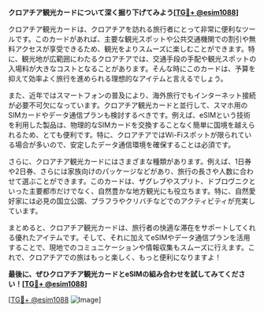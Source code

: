 **クロアチア観光カードについて深く掘り下げてみよう[[TG💪+ @esim1088](https://t.me/s/esim1088)]**

クロアチア観光カードは、クロアチアを訪れる旅行者にとって非常に便利なツールです。このカードがあれば、主要な観光スポットや公共交通機関での割引や無料アクセスが享受できるため、観光をよりスムーズに楽しむことができます。特に、観光地が広範囲にわたるクロアチアでは、交通手段の手配や観光スポットの入場料が大きなコストとなることがあります。そんな時にこのカードは、予算を抑えて効率よく旅行を進められる理想的なアイテムと言えるでしょう。

また、近年ではスマートフォンの普及により、海外旅行でもインターネット接続が必要不可欠になっています。クロアチア観光カードと並行して、スマホ用のSIMカードやデータ通信プランも検討するべきです。例えば、eSIMという技術を利用した製品は、物理的なSIMカードを交換することなく簡単に国境を越えられるため、とても便利です。特に、クロアチアではWi-Fiスポットが限られている場合が多いので、安定したデータ通信環境を確保することは必須です。

さらに、クロアチア観光カードにはさまざまな種類があります。例えば、1日券や2日券、さらには家族向けのパッケージなどがあり、旅行の長さや人数に合わせて選ぶことができます。このカードは、ザグレブやスプリト、ドブロヴニクといった主要都市だけでなく、自然豊かな地方観光にも役立ちます。特に、自然愛好家には必見の国立公園、プラフラやクリバチなどでのアクティビティが充実しています。

まとめると、クロアチア観光カードは、旅行者の快適な滞在をサポートしてくれる優れたアイテムです。そして、それに加えてeSIMやデータ通信プランを活用することで、現地でのコミュニケーションや情報収集もスムーズに行えます。これで、クロアチアでの旅はもっと楽しく、もっと便利になりますよ！

**最後に、ぜひクロアチア観光カードとeSIMの組み合わせを試してみてください！[[TG💪+ @esim1088](https://t.me/s/esim1088)]**

[[TG💪+ @esim1088](https://t.me/s/esim1088) ![Image](https://i.postimg.cc/Y0z9fWf4/image.png)]